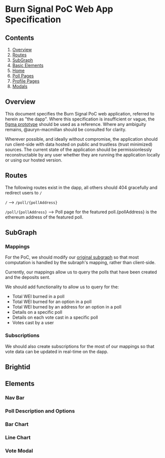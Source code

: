 # Burn Signal PoC Web App Specification
## Contents

1. [Overview](https://github.com/burnSignal/burnSignal-Spec/blob/master/PoCSpec.md#overview)
1. [Routes](https://github.com/burnSignal/burnSignal-Spec/blob/master/PoCSpec.md#routes)
1. [SubGraph](https://github.com/burnSignal/burnSignal-Spec/blob/master/PoCSpec.md#subgraph)
1. [Basic Elements](https://github.com/burnSignal/burnSignal-Spec/blob/master/PoCSpec.md#basic-elements)
1. [Home](https://github.com/burnSignal/burnSignal-Spec/blob/master/PoCSpec.md#home)
1. [Poll Pages](https://github.com/burnSignal/burnSignal-Spec/blob/master/PoCSpec.md#poll-pages)
1. [Profile Pages](https://github.com/burnSignal/burnSignal-Spec/blob/master/PoCSpec.md#profile-pages)
1. [Modals](https://github.com/burnSignal/burnSignal-Spec/blob/master/PoCSpec.md#modals)

## Overview
This document specifies the Burn Signal PoC web application, referred to herein as "the dapp".
Where this specification is insufficient or vague, the [figma prototype](https://www.figma.com/file/klSsgAu3ZvWKE8Xap80TjK/PoC?node-id=1%3A2) should be used as a reference. Where any ambiguity remains, @auryn-macmillan should be consulted for clarity.

Wherever possible, and ideally without compromise, the application should run client-side with data hosted on public and trustless (trust minimized) sources. The current state of the application should be permissionlessly reconstructable by any user whether they are running the application locally or using our hosted version.

## Routes
The following routes exist in the dapp, all others should 404 gracefully and redirect users to `/`

`/` --> `/poll/{pollAddress}`

`/poll/{pollAddress}` --> Poll page for the featured poll.{pollAddress} is the ethereum address of the featured poll.

## SubGraph
### Mappings
For the PoC, we should modify our [original subgraph](https://github.com/burnSignal/HermesSubGraph-OLD) so that most computation is handled by the subraph's mapping, rather than client-side.

Currently, our mappings allow us to query the polls that have been created and the deposits sent.

We should add functionality to allow us to query for the:
- Total WEI burned in a poll
- Total WEI burned for an option in a poll
- Total WEI burned by an address for an option in a poll
- Details on a specific poll
- Details on each vote cast in a specific poll
- Votes cast by a user

### Subscriptions
We should also create subscriptions for the most of our mappings so that vote data can be updated in real-time on the dapp.


## Brightid

## Elements
### Nav Bar

### Poll Description and Options

### Bar Chart

### Line Chart

### Vote Modal
